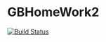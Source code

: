 # GBHomeWork2

[![Build Status](https://travis-ci.org/Sublio/GBHomeWork2.svg?branch=main)](https://travis-ci.org/Sublio/GBHomeWork2)
